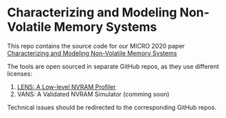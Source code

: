 # Characterizing and Modeling Non-Volatile Memory Systems

This repo contains the source code for our MICRO 2020 paper [Characterizing and Modeling Non-Volatile Memory Systems](https://cseweb.ucsd.edu/~ziw002/files/micro20-lens-vans.pdf)

The tools are open sourced in separate GitHub repos, as they use different licenses:

1. [LENS: A Low-level NVRAM Profiler](https://github.com/TheNetAdmin/LENS)
2. VANS: A Validated NVRAM Simulator (comming soon)

Technical issues should be redirected to the corresponding GitHub repos.
